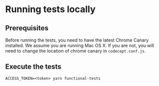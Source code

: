 # Running tests locally

## Prerequisites

Before running the tests, you need to have the latest Chrome Canary installed. We assume you are running Mac OS X. If you are not, you will need to change the location of chrome canary in `codecept.conf.js`.

## Execute the tests

`ACCESS_TOKEN=<token> yarn functional-tests`
